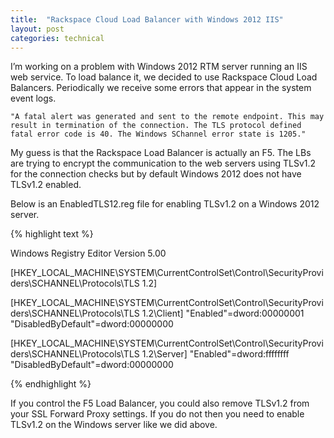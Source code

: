 ```yaml
---
title:  "Rackspace Cloud Load Balancer with Windows 2012 IIS"
layout: post
categories: technical
---
```


I’m working on a problem with Windows 2012 RTM server running an IIS web service. To load balance it, we decided to use Rackspace Cloud Load Balancers. Periodically we receive some errors that appear in the system event logs.

```
"A fatal alert was generated and sent to the remote endpoint. This may result in termination of the connection. The TLS protocol defined fatal error code is 40. The Windows SChannel error state is 1205."
```

My guess is that the Rackspace Load Balancer is actually an F5. The LBs are trying to encrypt the communication to the web servers using TLSv1.2 for the connection checks but by default Windows 2012 does not have TLSv1.2 enabled.

Below is an EnabledTLS12.reg file for enabling TLSv1.2 on a Windows 2012 server.

{% highlight text %}

Windows Registry Editor Version 5.00

[HKEY_LOCAL_MACHINE\SYSTEM\CurrentControlSet\Control\SecurityProviders\SCHANNEL\Protocols\TLS 1.2]

[HKEY_LOCAL_MACHINE\SYSTEM\CurrentControlSet\Control\SecurityProviders\SCHANNEL\Protocols\TLS 1.2\Client]
"Enabled"=dword:00000001
"DisabledByDefault"=dword:00000000

[HKEY_LOCAL_MACHINE\SYSTEM\CurrentControlSet\Control\SecurityProviders\SCHANNEL\Protocols\TLS 1.2\Server]
"Enabled"=dword:ffffffff
"DisabledByDefault"=dword:00000000

{% endhighlight %}

If you control the F5 Load Balancer, you could also remove TLSv1.2 from your SSL Forward Proxy settings.  If you do not then you need to enable TLSv1.2 on the Windows server like we did above.
